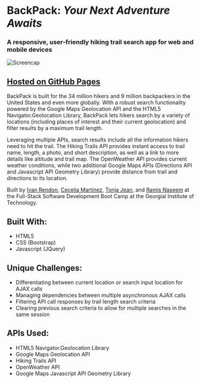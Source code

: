 # BackPack: *Your Next Adventure Awaits*
### A responsive, user-friendly hiking trail search app for web and mobile devices

![Screencap](https://ceceliacreates.github.io/ceceliacreates-portfolio/assets/BackPackScreenCap.PNG)

## [Hosted on GitHub Pages](https://ceceliacreates.github.io/project-green/)

BackPack is built for the 34 million hikers and 9 million backpackers in the United States and even more globally. With a robust search functionality powered by the Google Maps Geolocation API and the HTML5 Navigator.Geolocation Library, BackPack lets hikers search by a variety of locations (including places of interest and their current geolocation) and filter results by a maximum trail length. 

Leveraging multiple APIs, search results include all the information hikers need to hit the trail. The Hiking Trails API provides instant access to trail name, length, a photo, and short description, as well as a link to more details like altitude and trail map. The OpenWeather API provides current weather conditions, while two additional Google Maps APIs (Directions API and Javascript API Geometry Library) provide distance from trail and directions to its location.

Built by [Ivan Rendon](https://github.com/ivansito87), [Cecelia Martinez](https://github.com/ceceliacreates), [Tonja Jean](https://github.com/tlavette), and [Ramis Naseem](https://github.com/rnaseem) at the Full-Stack Software Development Boot Camp at the Georgial Institute of Technology.

## Built With:
- HTML5
- CSS (Bootstrap)
- Javascript (JQuery)

## Unique Challenges:
- Differentiating between current location or search input location for AJAX calls
- Managing dependencies between multiple asynchronous AJAX calls
- Filtering API call responses by trail length search criteria
- Clearing previous search criteria to allow for multiple searches in the same session

## APIs Used:
- HTML5 Navigator.Geolocation Library
- Google Maps Geolocation API
- Hiking Trails API
- OpenWeather API
- Google Maps Javascript API Geometry Library

